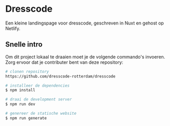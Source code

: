 # Dresscode
Een kleine landingspage voor dresscode, geschreven in Nuxt en gehost op Netlify. 

## Snelle intro
Om dit project lokaal te draaien moet je de volgende commando's invoeren. 
Zorg ervoor dat je contributer bent van deze repository: 

``` bash
# clonen repository 
https://github.com/dresscode-rotterdam/dresscode

# installeer de dependencies
$ npm install

# draai de development server
$ npm run dev

# genereer de statische website
$ npm run generate
```